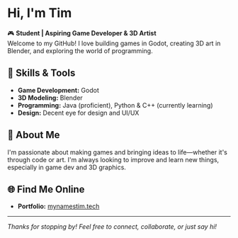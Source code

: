 # Hi, I'm Tim

🎮 **Student | Aspiring Game Developer & 3D Artist**  
Welcome to my GitHub! I love building games in Godot, creating 3D art in Blender, and exploring the world of programming.

## 🧰 Skills & Tools
- **Game Development:** Godot
- **3D Modeling:** Blender
- **Programming:** Java (proficient), Python & C++ (currently learning)
- **Design:** Decent eye for design and UI/UX

## 🚀 About Me
I'm passionate about making games and bringing ideas to life—whether it's through code or art. I'm always looking to improve and learn new things, especially in game dev and 3D graphics.

## 🌐 Find Me Online
- **Portfolio:** [mynamestim.tech](https://mynamestim.tech)

---

_Thanks for stopping by! Feel free to connect, collaborate, or just say hi!_
